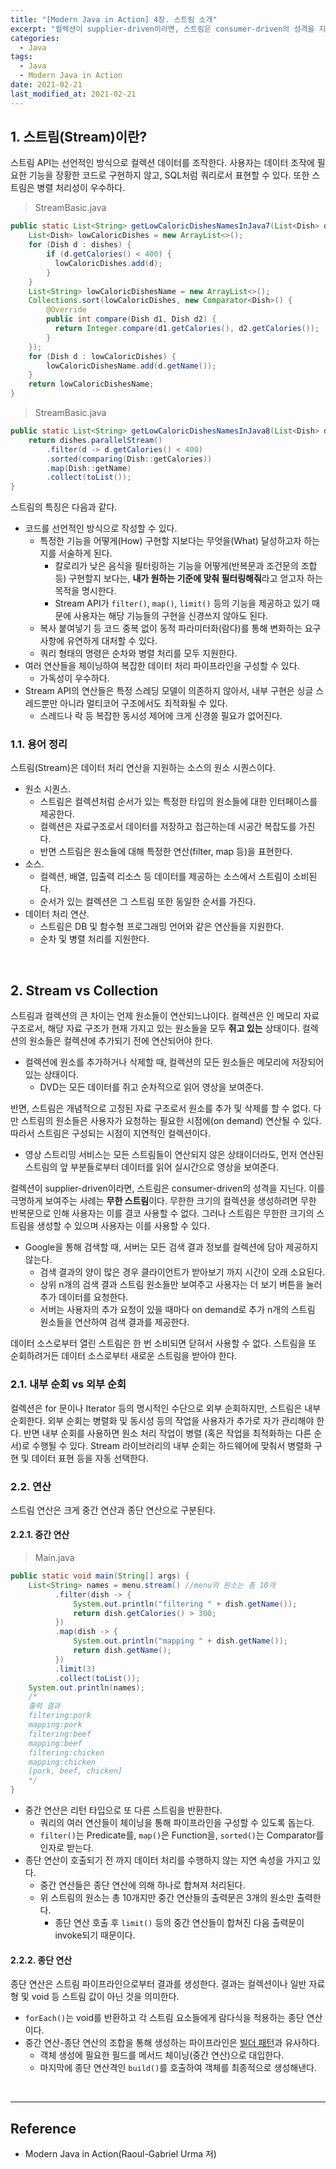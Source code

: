 ```yaml
---
title: "[Modern Java in Action] 4장. 스트림 소개"
excerpt: "컬렉션이 supplier-driven이라면, 스트림은 consumer-driven의 성격을 지닌다."
categories:
  - Java
tags:
  - Java
  - Modern Java in Action
date: 2021-02-21
last_modified_at: 2021-02-21
---
```


## 1. 스트림(Stream)이란?

스트림 API는 선언적인 방식으로 컬렉션 데이터를 조작한다. 사용자는 데이터 조작에 필요한 기능을 장황한 코드로 구현하지 않고, SQL처럼 쿼리로서 표현할 수 있다. 또한 스트림은 병렬 처리성이 우수하다.

> StreamBasic.java

```java
public static List<String> getLowCaloricDishesNamesInJava7(List<Dish> dishes) {
    List<Dish> lowCaloricDishes = new ArrayList<>();
    for (Dish d : dishes) {
        if (d.getCalories() < 400) {
          lowCaloricDishes.add(d);
        }
    }
    List<String> lowCaloricDishesName = new ArrayList<>();
    Collections.sort(lowCaloricDishes, new Comparator<Dish>() {
        @Override
        public int compare(Dish d1, Dish d2) {
          return Integer.compare(d1.getCalories(), d2.getCalories());
        }
    });
    for (Dish d : lowCaloricDishes) {
        lowCaloricDishesName.add(d.getName());
    }
    return lowCaloricDishesName;
}
```

> StreamBasic.java

```java
public static List<String> getLowCaloricDishesNamesInJava8(List<Dish> dishes) {
    return dishes.parallelStream()
        .filter(d -> d.getCalories() < 400)
        .sorted(comparing(Dish::getCalories))
        .map(Dish::getName)
        .collect(toList());
}
```

스트림의 특징은 다음과 같다.

* 코드를 선언적인 방식으로 작성할 수 있다.
  * 특정한 기능을 어떻게(How) 구현할 지보다는 무엇을(What) 달성하고자 하는지를 서술하게 된다.
    * 칼로리가 낮은 음식을 필터링하는 기능을 어떻게(반복문과 조건문의 조합 등) 구현할지 보다는, **내가 원하는 기준에 맞춰 필터링해줘**라고 얻고자 하는 목적을 명시한다.
    * Stream API가 ``filter()``, ``map()``, ``limit()`` 등의 기능을 제공하고 있기 때문에 사용자는 해당 기능들의 구현을 신경쓰지 않아도 된다.
  * 복사 붙여넣기 등 코드 중복 없이 동적 파라미터화(람다)를 통해 변화하는 요구사항에 유연하게 대처할 수 있다.
  * 쿼리 형태의 명령은 순차와 병렬 처리를 모두 지원한다.
* 여러 연산들을 체이닝하여 복잡한 데이터 처리 파이프라인을 구성할 수 있다.
  * 가독성이 우수하다.
* Stream API의 연산들은 특정 스레딩 모델이 의존하지 않아서, 내부 구현은 싱글 스레드뿐만 아니라 멀티코어 구조에서도 최적화될 수 있다.
  * 스레드나 락 등 복잡한 동시성 제어에 크게 신경쓸 필요가 없어진다.

### 1.1. 용어 정리

스트림(Stream)은 데이터 처리 연산을 지원하는 소스의 원소 시퀀스이다.

* 원소 시퀀스.
  * 스트림은 컬렉션처럼 순서가 있는 특정한 타입의 원소들에 대한 인터페이스를 제공한다.
  * 컬렉션은 자료구조로서 데이터를 저장하고 접근하는데 시공간 복잡도를 가진다.
  * 반면 스트림은 원소들에 대해 특정한 연산(filter, map 등)을 표현한다.
* 소스.
  * 컬렉션, 배열, 입출력 리소스 등 데이터를 제공하는 소스에서 스트림이 소비된다.
  * 순서가 있는 컬렉션은 그 스트림 또한 동일한 순서를 가진다.
* 데이터 처리 연산.
  * 스트림은 DB 및 함수형 프로그래밍 언어와 같은 연산들을 지원한다.
  * 순차 및 병렬 처리를 지원한다.

<br>

## 2. Stream vs Collection

스트림과 컬렉션의 큰 차이는 언제 원소들이 연산되느냐이다. 컬렉션은 인 메모리 자료 구조로서, 해당 자료 구조가 현재 가지고 있는 원소들을 모두 **쥐고 있는** 상태이다. 컬렉션의 원소들은 컬렉션에 추가되기 전에 연산되어야 한다.

* 컬렉션에 원소를 추가하거나 삭제할 때, 컬렉션의 모든 원소들은 메모리에 저장되어 있는 상태이다.
  * DVD는 모든 데이터를 쥐고 순차적으로 읽어 영상을 보여준다.

반면, 스트림은 개념적으로 고정된 자료 구조로서 원소를 추가 및 삭제를 할 수 없다. 다만 스트림의 원소들은 사용자가 요청하는 필요한 시점에(on demand) 연산될 수 있다. 따라서 스트림은 구성되는 시점이 지연적인 컬렉션이다.

* 영상 스트리밍 서비스는 모든 스트림들이 연산되지 않은 상태이더라도, 먼저 연산된 스트림의 앞 부분들로부터 데이터를 읽어 실시간으로 영상을 보여준다.

컬렉션이 supplier-driven이라면, 스트림은 consumer-driven의 성격을 지닌다. 이를 극명하게 보여주는 사례는 **무한 스트림**이다. 무한한 크기의 컬렉션을 생성하려면 무한 반복문으로 인해 사용자는 이를 결코 사용할 수 없다. 그러나 스트림은 무한한 크기의 스트림을 생성할 수 있으며 사용자는 이를 사용할 수 있다.

* Google을 통해 검색할 때, 서버는 모든 검색 결과 정보를 컬렉션에 담아 제공하지 않는다.
  * 검색 결과의 양이 많은 경우 클라이언트가 받아보기 까지 시간이 오래 소요된다.
  * 상위 n개의 검색 결과 스트림 원소들만 보여주고 사용자는 더 보기 버튼을 눌러 추가 데이터를 요청한다.
  * 서버는 사용자의 추가 요청이 있을 때마다 on demand로 추가 n개의 스트림 원소들을 연산하여 검색 결과를 제공한다.

데이터 소스로부터 열린 스트림은 한 번 소비되면 닫혀서 사용할 수 없다. 스트림을 또 순회하려거든 데이터 소스로부터 새로운 스트림을 받아야 한다.

### 2.1. 내부 순회 vs 외부 순회

컬렉션은 for 문이나 Iterator 등의 명시적인 수단으로 외부 순회하지만, 스트림은 내부 순회한다. 외부 순회는 병렬화 및 동시성 등의 작업을 사용자가 추가로 자가 관리해야 한다. 반면 내부 순회를 사용하면 원소 처리 작업이 병렬 (혹은 작업을 최적화하는 다른 순서)로 수행될 수 있다. Stream 라이브러리의 내부 순회는 하드웨어에 맞춰서 병렬화 구현 및 데이터 표현 등을 자동 선택한다.

### 2.2. 연산

스트림 연산은 크게 중간 연산과 종단 연산으로 구분된다.

#### 2.2.1. 중간 연산

> Main.java

```java
public static void main(String[] args) {
    List<String> names = menu.stream() //menu의 원소는 총 10개
          .filter(dish -> {
              System.out.println("filtering " + dish.getName());
              return dish.getCalories() > 300;
          })
          .map(dish -> {
              System.out.println("mapping " + dish.getName());
              return dish.getName();
          })
          .limit(3)
          .collect(toList());
    System.out.println(names);
    /*
    출력 결과
    filtering:pork
    mapping:pork
    filtering:beef
    mapping:beef
    filtering:chicken
    mapping:chicken
    [pork, beef, chicken]
    */
}
```

* 중간 연산은 리턴 타입으로 또 다른 스트림을 반환한다.
  * 쿼리의 여러 연산들이 체이닝을 통해 파이프라인을 구성할 수 있도록 돕는다.
  * ``filter()``는 Predicate를, ``map()``은 Function을, ``sorted()``는 Comparator를 인자로 받는다.
* 종단 연산이 호출되기 전 까지 데이터 처리를 수행하지 않는 지연 속성을 가지고 있다.
  * 중간 연산들은 종단 연산에 의해 하나로 합쳐져 처리된다.
  * 위 스트림의 원소는 총 10개지만 중간 연산들의 출력문은 3개의 원소만 출력한다.
    * 종단 연산 호출 후 ``limit()`` 등의 중간 연산들이 합쳐진 다음 출력문이 invoke되기 때문이다.

#### 2.2.2. 종단 연산

종단 연산은 스트림 파이프라인으로부터 결과를 생성한다. 결과는 컬렉션이나 일반 자료형 및 void 등 스트림 값이 아닌 것을 의미한다.

* ``forEach()``는 void를 반환하고 각 스트림 요소들에게 람다식을 적용하는 종단 연산이다.
* 중간 연산-종단 연산의 조합을 통해 생성하는 파이프라인은 [빌더 패턴](https://xlffm3.github.io/java/item2-builder/)과 유사하다.
  * 객체 생성에 필요한 필드를 메서드 체이닝(중간 연산)으로 대입한다.
  * 마지막에 종단 연산격인 ``build()``를 호출하여 객체를 최종적으로 생성해낸다.

<br>

---

## Reference

* Modern Java in Action(Raoul-Gabriel Urma 저)
